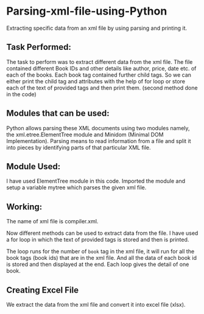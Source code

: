 # Parsing-xml-file-using-Python
Extracting specific data from an xml file by using parsing and printing it.


## Task Performed:

The task to perform was to extract different data from the xml file. The file contained different Book IDs and other details like author, price, date etc. of each of the books.
Each book tag contained further child tags. So we can either print the child tag and attributes with the help of for loop or store each of the text of provided tags and then print them. (second method done in the code)

## Modules that can be used:

Python allows parsing these XML documents using two modules namely, the xml.etree.ElementTree module and
Minidom (Minimal DOM Implementation). Parsing means to read information from a file and split it into pieces by identifying parts of that particular XML file.

## Module Used:

I have used ElementTree module in this code. Imported the module and setup a variable mytree which parses the given xml file.

## Working:

The name of xml file is compiler.xml.

Now different methods can be used to extract data from the file. I have used a for loop in which the text of provided tags is stored and then is printed. 

The loop runs for the number of `book` tag in the xml file, it will run for all the book tags (book ids) that are in the xml file. And all the data of each book id is stored and then displayed at the end. Each loop gives the detail of one book.


## Creating Excel File

We extract the data from the xml file and convert it into excel file (xlsx).
